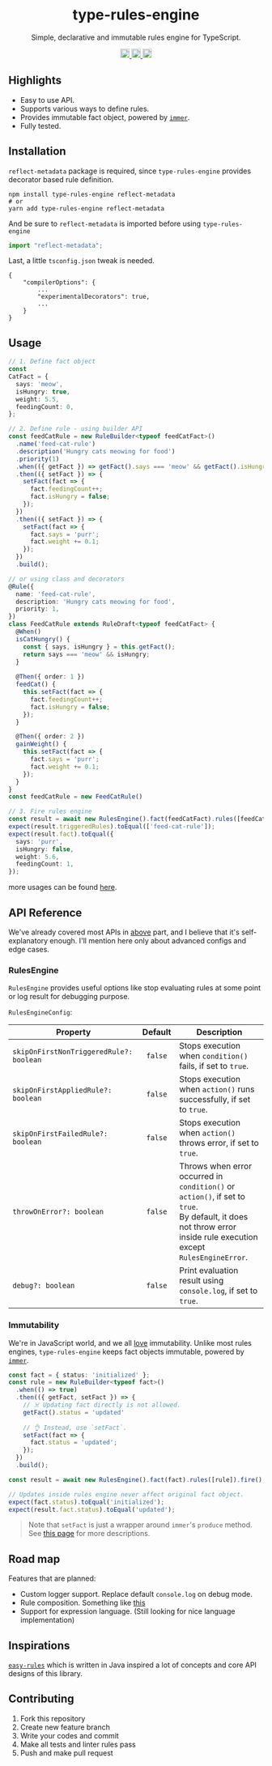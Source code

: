 <h1 align="center">type-rules-engine</h1>

<p align="center">
Simple, declarative and immutable rules engine for TypeScript.
</p>

<p align="center">
  <a href="https://github.com/seocochan/type-rules-engine/actions/workflows/continuous-integration-workflow.yml?query=branch:main">
    <img src="https://img.shields.io/github/workflow/status/seocochan/type-rules-engine/CI/main.svg?style=flat-square" alt="build status" height="18">
  </a>
  <a href="https://codecov.io/gh/seocochan/type-rules-engine?branch=main">
    <img src="https://img.shields.io/codecov/c/gh/seocochan/type-rules-engine.svg?style=flat-square" alt="codecov" height="18">
  </a>
  <a href="https://www.npmjs.com/package/type-rules-engine">
    <img src="https://img.shields.io/npm/v/type-rules-engine.svg?style=flat-square" alt="npm version" height="18">
  </a>
</p>

## Highlights

- Easy to use API.
- Supports various ways to define rules.
- Provides immutable fact object, powered by [`immer`](https://github.com/immerjs/immer).
- Fully tested.

## Installation

`reflect-metadata` package is required, 
since `type-rules-engine` provides decorator based rule definition.

```
npm install type-rules-engine reflect-metadata
# or
yarn add type-rules-engine reflect-metadata
```

And be sure to `reflect-metadata` is imported before using `type-rules-engine`

```typescript
import "reflect-metadata";
```

Last, a little `tsconfig.json` tweak is needed.

```
{
    "compilerOptions": {
        ...
        "experimentalDecorators": true,
        ...
    }
}
```

## Usage

```ts
// 1. Define fact object
const 
CatFact = {
  says: 'meow',
  isHungry: true,
  weight: 5.5,
  feedingCount: 0,
};

// 2. Define rule - using builder API
const feedCatRule = new RuleBuilder<typeof feedCatFact>()
  .name('feed-cat-rule')
  .description('Hungry cats meowing for food')
  .priority(1)
  .when(({ getFact }) => getFact().says === 'meow' && getFact().isHungry)
  .then(({ setFact }) => {
    setFact(fact => {
      fact.feedingCount++;
      fact.isHungry = false;
    });
  })
  .then(({ setFact }) => {
    setFact(fact => {
      fact.says = 'purr';
      fact.weight += 0.1;
    });
  })
  .build();

// or using class and decorators
@Rule({ 
  name: 'feed-cat-rule', 
  description: 'Hungry cats meowing for food',
  priority: 1,
})
class FeedCatRule extends RuleDraft<typeof feedCatFact> {
  @When()
  isCatHungry() {
    const { says, isHungry } = this.getFact();
    return says === 'meow' && isHungry;
  }
  
  @Then({ order: 1 })
  feedCat() {
    this.setFact(fact => {
      fact.feedingCount++;
      fact.isHungry = false;
    });
  }

  @Then({ order: 2 })
  gainWeight() {
    this.setFact(fact => {
      fact.says = 'purr';
      fact.weight += 0.1;
    });
  }
}
const feedCatRule = new FeedCatRule()

// 3. Fire rules engine
const result = await new RulesEngine().fact(feedCatFact).rules([feedCatRule]).fire();
expect(result.triggeredRules).toEqual(['feed-cat-rule']);
expect(result.fact).toEqual({
  says: 'purr',
  isHungry: false,
  weight: 5.6,
  feedingCount: 1,
});
```
more usages can be found [here](/test/usages).


## API Reference

We've already covered most APIs in [above](#Usage) part, and I believe that it's self-explanatory enough. 
I'll mention here only about advanced configs and edge cases.

### RulesEngine

`RulesEngine` provides useful options like stop evaluating rules at some point 
or log result for debugging purpose. 

`RulesEngineConfig`:

| Property                                | Default | Description                                                                                                                                                          |
|-----------------------------------------|:-------:|----------------------------------------------------------------------------------------------------------------------------------------------------------------------|
| `skipOnFirstNonTriggeredRule?: boolean` | `false` | Stops execution when `condition()` fails, if set to `true`.                                                                                                          |
| `skipOnFirstAppliedRule?: boolean`      | `false` | Stops execution when `action()` runs successfully, if set to `true`.                                                                                                 |
| `skipOnFirstFailedRule?: boolean`       | `false` | Stops execution when `action()` throws error, if set to `true`.                                                                                                      |
| `throwOnError?: boolean`                | `false` | Throws when error occurred in `condition()` or `action()`, if set to `true`. <br/> By default, it does not throw error inside rule execution except `RulesEngineError`. |
| `debug?: boolean`                       | `false` | Print evaluation result using `console.log`, if set to `true`.                                                                                                       |

### Immutability

We're in JavaScript world, and we all [love](https://stackoverflow.com/q/34385243/10114911) immutability.
Unlike most rules engines, `type-rules-engine` keeps fact objects immutable, powered by [`immer`](https://github.com/immerjs/immer).

```ts
const fact = { status: 'initialized' };
const rule = new RuleBuilder<typeof fact>()
  .when(() => true)
  .then(({ getFact, setFact }) => {
    // ☠️ Updating fact directly is not allowed.
    getFact().status = 'updated'
    
    // 👌 Instead, use `setFact`.
    setFact(fact => {
      fact.status = 'updated';
    });
  })
  .build();

const result = await new RulesEngine().fact(fact).rules([rule]).fire();

// Updates inside rules engine never affect original fact object.
expect(fact.status).toEqual('initialized');
expect(result.fact.status).toEqual('updated');
```

> Note that `setFact` is just a wrapper around `immer`'s `produce` method. 
See [this page](https://immerjs.github.io/immer/update-patterns) for more descriptions.

## Road map

Features that are planned:

- Custom logger support. Replace default `console.log` on debug mode.
- Rule composition. Something like [this](https://github.com/j-easy/easy-rules/wiki/defining-rules#composite-rules)
- Support for expression language. (Still looking for nice language implementation)

## Inspirations

[`easy-rules`](https://github.com/j-easy/easy-rules) which is written in Java inspired a lot of concepts and core API designs of this library.

## Contributing

1. Fork this repository
1. Create new feature branch
1. Write your codes and commit
1. Make all tests and linter rules pass
1. Push and make pull request
